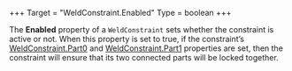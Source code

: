 +++
Target = "WeldConstraint.Enabled"
Type = boolean
+++

The **Enabled** property of a `WeldConstraint` sets whether the constraint is active or not. When this property is set to true, if the constraint’s [WeldConstraint.Part0](https://developer.roblox.com/api-reference/property/WeldConstraint/Part0) and [WeldConstraint.Part1](https://developer.roblox.com/api-reference/property/WeldConstraint/Part1) properties are set, then the constraint will ensure that its two connected parts will be locked together.